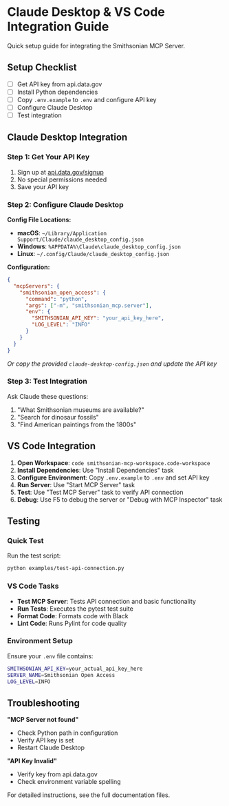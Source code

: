 # Claude Desktop & VS Code Integration Guide

Quick setup guide for integrating the Smithsonian MCP Server.

## Setup Checklist

- [ ] Get API key from api.data.gov
- [ ] Install Python dependencies  
- [ ] Copy `.env.example` to `.env` and configure API key
- [ ] Configure Claude Desktop
- [ ] Test integration

## Claude Desktop Integration

### Step 1: Get Your API Key

1. Sign up at [api.data.gov/signup](https://api.data.gov/signup/)
2. No special permissions needed
3. Save your API key

### Step 2: Configure Claude Desktop

**Config File Locations:**
- **macOS**: `~/Library/Application Support/Claude/claude_desktop_config.json`
- **Windows**: `%APPDATA%\Claude\claude_desktop_config.json`
- **Linux**: `~/.config/Claude/claude_desktop_config.json`

**Configuration:**
```json
{
  "mcpServers": {
    "smithsonian_open_access": {
      "command": "python",
      "args": ["-m", "smithsonian_mcp.server"],
      "env": {
        "SMITHSONIAN_API_KEY": "your_api_key_here",
        "LOG_LEVEL": "INFO"
      }
    }
  }
}
```

*Or copy the provided `claude-desktop-config.json` and update the API key*

### Step 3: Test Integration

Ask Claude these questions:
1. "What Smithsonian museums are available?"
2. "Search for dinosaur fossils"
3. "Find American paintings from the 1800s"

## VS Code Integration

1. **Open Workspace**: `code smithsonian-mcp-workspace.code-workspace`
2. **Install Dependencies**: Use "Install Dependencies" task
3. **Configure Environment**: Copy `.env.example` to `.env` and set API key
4. **Run Server**: Use "Start MCP Server" task
5. **Test**: Use "Test MCP Server" task to verify API connection
6. **Debug**: Use F5 to debug the server or "Debug with MCP Inspector" task

## Testing

### Quick Test
Run the test script:
```bash
python examples/test-api-connection.py
```

### VS Code Tasks
- **Test MCP Server**: Tests API connection and basic functionality
- **Run Tests**: Executes the pytest test suite
- **Format Code**: Formats code with Black
- **Lint Code**: Runs Pylint for code quality

### Environment Setup
Ensure your `.env` file contains:
```bash
SMITHSONIAN_API_KEY=your_actual_api_key_here
SERVER_NAME=Smithsonian Open Access
LOG_LEVEL=INFO
```

## Troubleshooting

**"MCP Server not found"**
- Check Python path in configuration
- Verify API key is set
- Restart Claude Desktop

**"API Key Invalid"**  
- Verify key from api.data.gov
- Check environment variable spelling

For detailed instructions, see the full documentation files.
